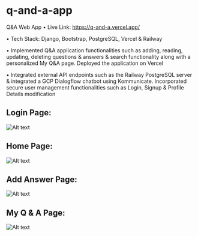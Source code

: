 # q-and-a-app

Q&A Web App • Live Link: https://q-and-a.vercel.app/

• Tech Stack: Django, Bootstrap, PostgreSQL, Vercel & Railway

• Implemented Q&A application functionalities such as adding, reading, updating, deleting questions & answers & search functionality along with a personalized My Q&A page. Deployed the application on Vercel

• Integrated external API endpoints such as the Railway PostgreSQL server & integrated a GCP Dialogflow chatbot using Kommunicate. Incorporated secure user management functionalities such as Login, Signup & Profile Details modification


## Login Page:

![Alt text](https://github.com/bbazwalt/q-and-a-app/blob/main/screenshots/login-page.png)

## Home Page:

![Alt text](https://github.com/bbazwalt/q-and-a-app/blob/main/screenshots/home-page.png)

## Add Answer Page:

![Alt text](https://github.com/bbazwalt/q-and-a-app/blob/main/screenshots/add-answer-page.png)

## My Q & A Page:

![Alt text](https://github.com/bbazwalt/q-and-a-app/blob/main/screenshots/my-q-and-a-page.png)
